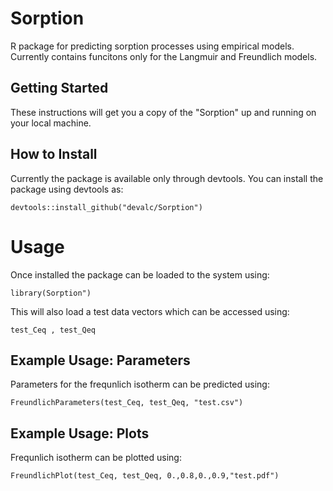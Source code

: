 # Sorption

R package for predicting sorption processes using empirical models. Currently 
contains funcitons only for the Langmuir and Freundlich models.         

## Getting Started

These instructions will get you a copy of the "Sorption" up and running on your 
local machine.

## How to Install

Currently the package is available only through devtools. You can install the 
package using devtools as:

```{r}
devtools::install_github("devalc/Sorption")
```
# Usage

Once installed the package can be loaded to the system using:
```{r}
library(Sorption")
```
This will also load a test data vectors which can be accessed using:

```{r}
test_Ceq , test_Qeq 
```

## Example Usage: Parameters

Parameters for the frequnlich isotherm can be predicted using:
```{r}
FreundlichParameters(test_Ceq, test_Qeq, "test.csv")
```
## Example Usage: Plots

Frequnlich isotherm can be plotted using:
```{r}
FreundlichPlot(test_Ceq, test_Qeq, 0.,0.8,0.,0.9,"test.pdf")
```

